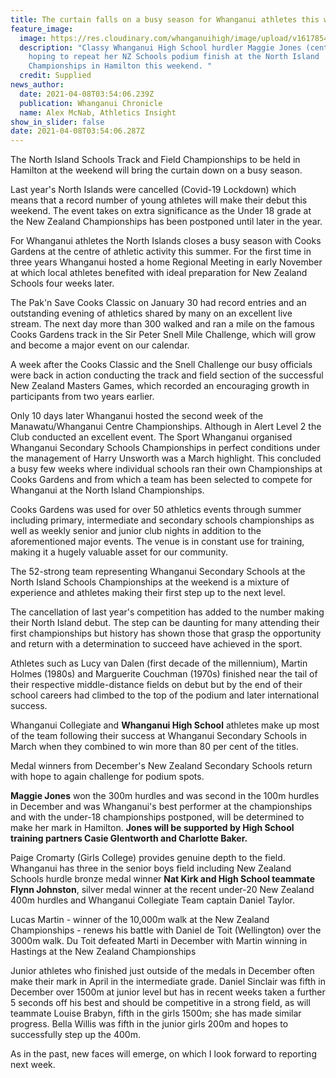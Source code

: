 ```yaml
---
title: The curtain falls on a busy season for Whanganui athletes this weekend
feature_image:
  image: https://res.cloudinary.com/whanganuihigh/image/upload/v1617854131/News/Maggie_Jones_on_podium._chron_8.4.21.jpg
  description: "Classy Whanganui High School hurdler Maggie Jones (centre) will be
    hoping to repeat her NZ Schools podium finish at the North Island
    Championships in Hamilton this weekend. "
  credit: Supplied
news_author:
  date: 2021-04-08T03:54:06.239Z
  publication: Whanganui Chronicle
  name: Alex McNab, Athletics Insight
show_in_slider: false
date: 2021-04-08T03:54:06.287Z
---
```

The North Island Schools Track and Field Championships to be held in Hamilton at the weekend will bring the curtain down on a busy season.

Last year's North Islands were cancelled (Covid-19 Lockdown) which means that a record number of young athletes will make their debut this weekend. The event takes on extra significance as the Under 18 grade at the New Zealand Championships has been postponed until later in the year.

For Whanganui athletes the North Islands closes a busy season with Cooks Gardens at the centre of athletic activity this summer. For the first time in three years Whanganui hosted a home Regional Meeting in early November at which local athletes benefited with ideal preparation for New Zealand Schools four weeks later.

The Pak'n Save Cooks Classic on January 30 had record entries and an outstanding evening of athletics shared by many on an excellent live stream. The next day more than 300 walked and ran a mile on the famous Cooks Gardens track in the Sir Peter Snell Mile Challenge, which will grow and become a major event on our calendar.

A week after the Cooks Classic and the Snell Challenge our busy officials were back in action conducting the track and field section of the successful New Zealand Masters Games, which recorded an encouraging growth in participants from two years earlier.

Only 10 days later Whanganui hosted the second week of the Manawatu/Whanganui Centre Championships. Although in Alert Level 2 the Club conducted an excellent event. The Sport Whanganui organised Whanganui Secondary Schools Championships in perfect conditions under the management of Harry Unsworth was a March highlight. This concluded a busy few weeks where individual schools ran their own Championships at Cooks Gardens and from which a team has been selected to compete for Whanganui at the North Island Championships.

Cooks Gardens was used for over 50 athletics events through summer including primary, intermediate and secondary schools championships as well as weekly senior and junior club nights in addition to the aforementioned major events. The venue is in constant use for training, making it a hugely valuable asset for our community.

The 52-strong team representing Whanganui Secondary Schools at the North Island Schools Championships at the weekend is a mixture of experience and athletes making their first step up to the next level.

The cancellation of last year's competition has added to the number making their North Island debut. The step can be daunting for many attending their first championships but history has shown those that grasp the opportunity and return with a determination to succeed have achieved in the sport.

Athletes such as Lucy van Dalen (first decade of the millennium), Martin Holmes (1980s) and Marguerite Couchman (1970s) finished near the tail of their respective middle-distance fields on debut but by the end of their school careers had climbed to the top of the podium and later international success.

Whanganui Collegiate and **Whanganui High School** athletes make up most of the team following their success at Whanganui Secondary Schools in March when they combined to win more than 80 per cent of the titles.

Medal winners from December's New Zealand Secondary Schools return with hope to again challenge for podium spots.

**Maggie Jones** won the 300m hurdles and was second in the 100m hurdles in December and was Whanganui's best performer at the championships and with the under-18 championships postponed, will be determined to make her mark in Hamilton. **Jones will be supported by High School training partners Casie Glentworth and Charlotte Baker.**

Paige Cromarty (Girls College) provides genuine depth to the field. Whanganui has three in the senior boys field including New Zealand Schools hurdle bronze medal winner **Nat Kirk and High School teammate Flynn Johnston**, silver medal winner at the recent under-20 New Zealand 400m hurdles and Whanganui Collegiate Team captain Daniel Taylor.

Lucas Martin - winner of the 10,000m walk at the New Zealand Championships - renews his battle with Daniel de Toit (Wellington) over the 3000m walk. Du Toit defeated Marti in December with Martin winning in Hastings at the New Zealand Championships

Junior athletes who finished just outside of the medals in December often make their mark in April in the intermediate grade. Daniel Sinclair was fifth in December over 1500m at junior level but has in recent weeks taken a further 5 seconds off his best and should be competitive in a strong field, as will teammate Louise Brabyn, fifth in the girls 1500m; she has made similar progress. Bella Willis was fifth in the junior girls 200m and hopes to successfully step up the 400m.

As in the past, new faces will emerge, on which I look forward to reporting next week.